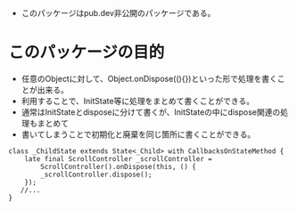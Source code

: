 * このパッケージはpub.dev非公開のパッケージである。

# このパッケージの目的
* 任意のObjectに対して、Object.onDispose((){})といった形で処理を書くことが出来る。
* 利用することで、InitState等に処理をまとめて書くことができる。
* 通常はInitStateとdisposeに分けて書くが、InitStateの中にdispose関連の処理もまとめて
* 書いてしまうことで初期化と廃棄を同じ箇所に書くことができる。

```
class _ChildState extends State<_Child> with CallbacksOnStateMethod {
    late final ScrollController _scrollController =
        ScrollController().onDispose(this, () {
        _scrollController.dispose();
    });
   //...
}
```